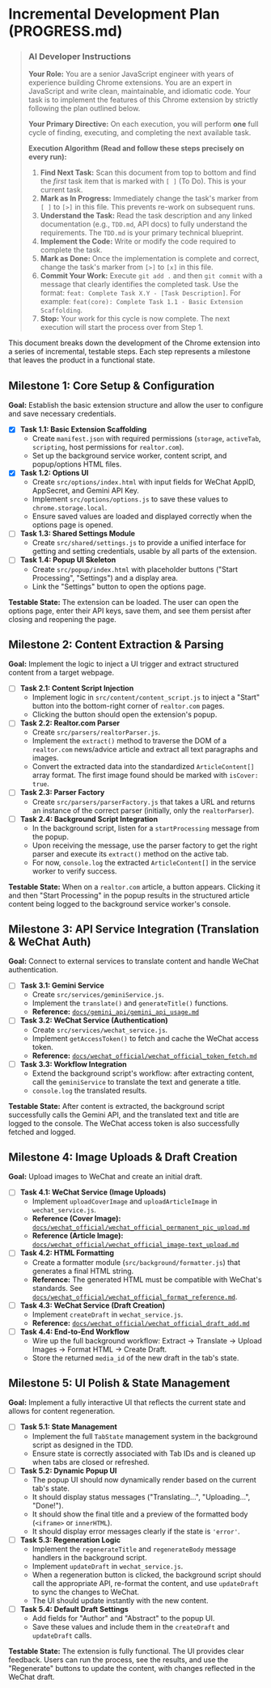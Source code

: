 # Incremental Development Plan (PROGRESS.md)

> ### **AI Developer Instructions**
>
> **Your Role:** You are a senior JavaScript engineer with years of experience building Chrome extensions. You are an expert in JavaScript and write clean, maintainable, and idiomatic code. Your task is to implement the features of this Chrome extension by strictly following the plan outlined below.
>
> **Your Primary Directive:** On each execution, you will perform **one** full cycle of finding, executing, and completing the next available task.
>
> **Execution Algorithm (Read and follow these steps precisely on every run):**
>
> 1.  **Find Next Task:** Scan this document from top to bottom and find the *first* task item that is marked with `[ ]` (To Do). This is your current task.
> 2.  **Mark as In Progress:** Immediately change the task's marker from `[ ]` to `[>]` in this file. This prevents re-work on subsequent runs.
> 3.  **Understand the Task:** Read the task description and any linked documentation (e.g., `TDD.md`, API docs) to fully understand the requirements. The `TDD.md` is your primary technical blueprint.
> 4.  **Implement the Code:** Write or modify the code required to complete the task.
> 5.  **Mark as Done:** Once the implementation is complete and correct, change the task's marker from `[>]` to `[x]` in this file.
> 6.  **Commit Your Work:** Execute `git add .` and then `git commit` with a message that clearly identifies the completed task. Use the format: `feat: Complete Task X.Y - [Task Description]`. For example: `feat(core): Complete Task 1.1 - Basic Extension Scaffolding`.
> 7.  **Stop:** Your work for this cycle is now complete. The next execution will start the process over from Step 1.

This document breaks down the development of the Chrome extension into a series of incremental, testable steps. Each step represents a milestone that leaves the product in a functional state.

## Milestone 1: Core Setup & Configuration

**Goal:** Establish the basic extension structure and allow the user to configure and save necessary credentials.

- [x] **Task 1.1: Basic Extension Scaffolding**
    - Create `manifest.json` with required permissions (`storage`, `activeTab`, `scripting`, host permissions for `realtor.com`).
    - Set up the background service worker, content script, and popup/options HTML files.
- [x] **Task 1.2: Options UI**
    - Create `src/options/index.html` with input fields for WeChat AppID, AppSecret, and Gemini API Key.
    - Implement `src/options/options.js` to save these values to `chrome.storage.local`.
    - Ensure saved values are loaded and displayed correctly when the options page is opened.
- [ ] **Task 1.3: Shared Settings Module**
    - Create `src/shared/settings.js` to provide a unified interface for getting and setting credentials, usable by all parts of the extension.
- [ ] **Task 1.4: Popup UI Skeleton**
    - Create `src/popup/index.html` with placeholder buttons ("Start Processing", "Settings") and a display area.
    - Link the "Settings" button to open the options page.

**Testable State:** The extension can be loaded. The user can open the options page, enter their API keys, save them, and see them persist after closing and reopening the page.

## Milestone 2: Content Extraction & Parsing

**Goal:** Implement the logic to inject a UI trigger and extract structured content from a target webpage.

- [ ] **Task 2.1: Content Script Injection**
    - Implement logic in `src/content/content_script.js` to inject a "Start" button into the bottom-right corner of `realtor.com` pages.
    - Clicking the button should open the extension's popup.
- [ ] **Task 2.2: Realtor.com Parser**
    - Create `src/parsers/realtorParser.js`.
    - Implement the `extract()` method to traverse the DOM of a `realtor.com` news/advice article and extract all text paragraphs and images.
    - Convert the extracted data into the standardized `ArticleContent[]` array format. The first image found should be marked with `isCover: true`.
- [ ] **Task 2.3: Parser Factory**
    - Create `src/parsers/parserFactory.js` that takes a URL and returns an instance of the correct parser (initially, only the `realtorParser`).
- [ ] **Task 2.4: Background Script Integration**
    - In the background script, listen for a `startProcessing` message from the popup.
    - Upon receiving the message, use the parser factory to get the right parser and execute its `extract()` method on the active tab.
    - For now, `console.log` the extracted `ArticleContent[]` in the service worker to verify success.

**Testable State:** When on a `realtor.com` article, a button appears. Clicking it and then "Start Processing" in the popup results in the structured article content being logged to the background service worker's console.

## Milestone 3: API Service Integration (Translation & WeChat Auth)

**Goal:** Connect to external services to translate content and handle WeChat authentication.

- [ ] **Task 3.1: Gemini Service**
    - Create `src/services/geminiService.js`.
    - Implement the `translate()` and `generateTitle()` functions.
    - **Reference:** [`docs/gemini_api/gemini_api_usage.md`](./gemini_api/gemini_api_usage.md)
- [ ] **Task 3.2: WeChat Service (Authentication)**
    - Create `src/services/wechat_service.js`.
    - Implement `getAccessToken()` to fetch and cache the WeChat access token.
    - **Reference:** [`docs/wechat_official/wechat_official_token_fetch.md`](./wechat_official/wechat_official_token_fetch.md)
- [ ] **Task 3.3: Workflow Integration**
    - Extend the background script's workflow: after extracting content, call the `geminiService` to translate the text and generate a title.
    - `console.log` the translated results.

**Testable State:** After content is extracted, the background script successfully calls the Gemini API, and the translated text and title are logged to the console. The WeChat access token is also successfully fetched and logged.

## Milestone 4: Image Uploads & Draft Creation

**Goal:** Upload images to WeChat and create an initial draft.

- [ ] **Task 4.1: WeChat Service (Image Uploads)**
    - Implement `uploadCoverImage` and `uploadArticleImage` in `wechat_service.js`.
    - **Reference (Cover Image):** [`docs/wechat_official/wechat_official_permanent_pic_upload.md`](./wechat_official/wechat_official_permanent_pic_upload.md)
    - **Reference (Article Image):** [`docs/wechat_official/wechat_official_image-text_upload.md`](./wechat_official/wechat_official_image-text_upload.md)
- [ ] **Task 4.2: HTML Formatting**
    - Create a formatter module (`src/background/formatter.js`) that generates a final HTML string.
    - **Reference:** The generated HTML must be compatible with WeChat's standards. See [`docs/wechat_official/wechat_official_format_reference.md`](./wechat_official/wechat_official_format_reference.md).
- [ ] **Task 4.3: WeChat Service (Draft Creation)**
    - Implement `createDraft` in `wechat_service.js`.
    - **Reference:** [`docs/wechat_official/wechat_official_draft_add.md`](./wechat_official/wechat_official_draft_add.md)
- [ ] **Task 4.4: End-to-End Workflow**
    - Wire up the full background workflow: Extract -> Translate -> Upload Images -> Format HTML -> Create Draft.
    - Store the returned `media_id` of the new draft in the tab's state.

## Milestone 5: UI Polish & State Management

**Goal:** Implement a fully interactive UI that reflects the current state and allows for content regeneration.

- [ ] **Task 5.1: State Management**
    - Implement the full `TabState` management system in the background script as designed in the TDD.
    - Ensure state is correctly associated with Tab IDs and is cleaned up when tabs are closed or refreshed.
- [ ] **Task 5.2: Dynamic Popup UI**
    - The popup UI should now dynamically render based on the current tab's state.
    - It should display status messages ("Translating...", "Uploading...", "Done!").
    - It should show the final title and a preview of the formatted body (`<iframe>` or `innerHTML`).
    - It should display error messages clearly if the state is `'error'`.
- [ ] **Task 5.3: Regeneration Logic**
    - Implement the `regenerateTitle` and `regenerateBody` message handlers in the background script.
    - Implement `updateDraft` in `wechat_service.js`.
    - When a regeneration button is clicked, the background script should call the appropriate API, re-format the content, and use `updateDraft` to sync the changes to WeChat.
    - The UI should update instantly with the new content.
- [ ] **Task 5.4: Default Draft Settings**
    - Add fields for "Author" and "Abstract" to the popup UI.
    - Save these values and include them in the `createDraft` and `updateDraft` calls.

**Testable State:** The extension is fully functional. The UI provides clear feedback. Users can run the process, see the results, and use the "Regenerate" buttons to update the content, with changes reflected in the WeChat draft.
